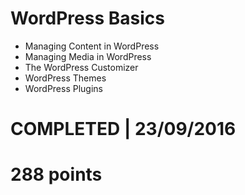 # WordPress Basics
- Managing Content in WordPress
- Managing Media in WordPress
- The WordPress Customizer 
- WordPress Themes 
- WordPress Plugins 

# COMPLETED | 23/09/2016
# 288 points